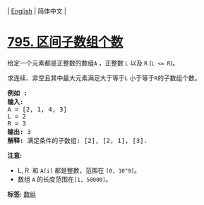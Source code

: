 | [English](README_EN.md) | 简体中文 |

# [795. 区间子数组个数](https://leetcode-cn.com/problems/number-of-subarrays-with-bounded-maximum)
<p>给定一个元素都是正整数的数组<code>A</code>&nbsp;，正整数 <code>L</code>&nbsp;以及&nbsp;<code>R</code>&nbsp;(<code>L &lt;= R</code>)。</p>

<p>求连续、非空且其中最大元素满足大于等于<code>L</code>&nbsp;小于等于<code>R</code>的子数组个数。</p>

<pre><strong>例如 :</strong>
<strong>输入:</strong> 
A = [2, 1, 4, 3]
L = 2
R = 3
<strong>输出:</strong> 3
<strong>解释:</strong> 满足条件的子数组: [2], [2, 1], [3].
</pre>

<p><strong>注意:</strong></p>

<ul>
	<li>L, R&nbsp; 和&nbsp;<code>A[i]</code> 都是整数，范围在&nbsp;<code>[0, 10^9]</code>。</li>
	<li>数组&nbsp;<code>A</code>&nbsp;的长度范围在<code>[1, 50000]</code>。</li>
</ul>

**标签:**  [数组](https://leetcode-cn.com/tag/array) 
